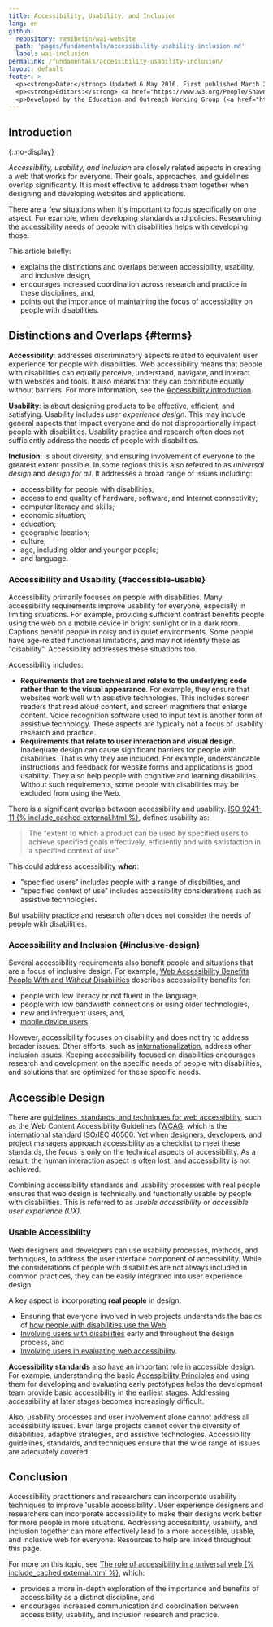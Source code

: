 ```yaml
---
title: Accessibility, Usability, and Inclusion
lang: en
github:
  repository: remibetin/wai-website
  path: 'pages/fundamentals/accessibility-usability-inclusion.md'
  label: wai-inclusion
permalink: /fundamentals/accessibility-usability-inclusion/
layout: default
footer: >
  <p><strong>Date:</strong> Updated 6 May 2016. First published March 2010.</p>
  <p><strong>Editors:</strong> <a href="https://www.w3.org/People/Shawn/">Shawn Lawton Henry</a>, <a href="https://www.w3.org/People/shadi/">Shadi Abou-Zahra</a>, and <a href="https://www.w3.org/People/kevin">Kevin White</a>. Contributors: Sharron Rush, and <a href="https://www.w3.org/WAI/EO/EOWG-members">EOWG Participants</a>.</p>
  <p>Developed by the Education and Outreach Working Group (<a href="http://www.w3.org/WAI/EO/">EOWG</a>). Previously developed with support of the <a href="/WAI/WAI-AGE/"><abbr>WAI-AGE</abbr> Project</a>.</p>
---
```


## Introduction
{:.no-display}

*Accessibility, usability, and inclusion* are closely related aspects in creating a web that works for everyone. Their goals, approaches, and guidelines overlap significantly. It is most effective to address them together when designing and developing websites and applications.

There are a few situations when it's important to focus specifically on one aspect. For example, when developing standards and policies. Researching the accessibility needs of people with disabilities helps with developing those.

This article briefly:

-   explains the distinctions and overlaps between accessibility, usability, and inclusive design,
-   encourages increased coordination across research and practice in these disciplines, and,
-   points out the importance of maintaining the focus of accessibility on people with disabilities.

Distinctions and Overlaps {#terms}
-------------------------

**Accessibility**: addresses discriminatory aspects related to equivalent user experience for people with disabilities. Web accessibility means that people with disabilities can equally perceive, understand, navigate, and interact with websites and tools. It also means that they can contribute equally without barriers. For more information, see the [Accessibility introduction](/fundamentals/accessibility-intro/).

**Usability**: is about designing products to be effective, efficient, and satisfying. Usability includes *user experience design*. This may include general aspects that impact everyone and do not disproportionally impact people with disabilities. Usability practice and research often does not sufficiently address the needs of people with disabilities.

**Inclusion**: is about diversity, and ensuring involvement of everyone to the greatest extent possible. In some regions this is also referred to as *universal design* and *design for all*.  It addresses a broad range of issues including:

* accessibility for people with disabilities;
* access to and quality of hardware, software, and Internet connectivity;
* computer literacy and skills;
* economic situation;
* education;
* geographic location;
* culture;
* age, including older and younger people;
* and language.

### Accessibility and Usability {#accessible-usable}

Accessibility primarily focuses on people with disabilities. Many accessibility requirements improve usability for everyone, especially in limiting situations. For example, providing sufficient contrast benefits people using the web on a mobile device in bright sunlight or in a dark room. Captions benefit people in noisy and in quiet environments. Some people have age-related functional limitations, and may not identify these as "disability". Accessibility addresses these situations too.

Accessibility includes:

-   **Requirements that are technical and relate to the underlying code rather than to the visual appearance**. For example, they ensure that websites work well with assistive technologies. This includes screen readers that read aloud content, and screen magnifiers that enlarge content. Voice recognition software used to input text is another form of assistive technology.  These aspects are typically not a focus of usability research and practice.
-   **Requirements that relate to user interaction and visual design**. Inadequate design can cause significant barriers for people with disabilities. That is why they are included. For example, understandable instructions and feedback for website forms and applications is good usability. They also help people with cognitive and learning disabilities. Without such requirements, some people with disabilities may be excluded from using the Web.

There is a significant overlap between accessibility and usability. [ISO 9241-11 {% include_cached external.html %}](https://www.iso.org/iso/catalogue_detail.htm?csnumber=16883), defines usability as:

> The "extent to which a product can be used by specified users to achieve specified goals effectively, efficiently and with satisfaction in a specified context of use".

This could address accessibility ***when***:

* "specified users" includes people with a range of disabilities, and
* "specified context of use" includes accessibility considerations such as assistive technologies.

But usability practice and research often does not consider the needs of people with disabilities.

### Accessibility and Inclusion {#inclusive-design}

Several accessibility requirements also benefit people and situations that are a focus of inclusive design. For example, [Web Accessibility
Benefits People With and *Without* Disabilities](https://www.w3.org/WAI/bcase/soc#groups) describes accessibility benefits for:

-   people with low literacy or not fluent in the language,
-   people with low bandwidth connections or using older technologies,
-   new and infrequent users, and,
-   [mobile device users](/standards-guidelines/wcag-mobile-overlap/).

However, accessibility focuses on disability and does not try to address broader issues. Other efforts, such as [internationalization](https://www.w3.org/International/), address other inclusion issues. Keeping accessibility focused on disabilities encourages research and development on the specific needs of people with disabilities, and solutions that are optimized for these specific needs.

Accessible Design
-----------------

There are [guidelines, standards, and techniques for web accessibility](/standards-guidelines/), such as the Web Content Accessibility Guidelines ([WCAG](/standards-guidelines/wcag/), which is the international standard [ISO/IEC 40500](https://www.w3.org/blog/2012/10/wcag-20-is-now-also-isoiec-405/).
Yet when designers, developers, and project managers approach accessibility as a checklist to meet these standards, the focus is only on the technical aspects of accessibility. As a result, the human interaction aspect is often lost, and accessibility is not achieved.

Combining accessibility standards and usability processes with real people ensures that web design is technically and functionally usable by people with disabilities. This is referred to as *usable accessibility* or *accessible user experience (UX)*.

### Usable Accessibility

Web designers and developers can use usability processes, methods, and techniques, to address the user interface component of accessibility.
While the considerations of people with disabilities are not always included in common practices, they can be easily integrated into user experience design.

A key aspect is incorporating **real people** in design:

-   Ensuring that everyone involved in web projects understands the basics of [how people with disabilities use the Web](/people-use-web/),
-   [Involving users with disabilities](/planning/involving-users/) early and throughout the design process, and
-   [Involving users in evaluating web accessibility](/test-evaluate/involving-users/).

**Accessibility standards** also have an important role in accessible design. For example, understanding the basic [Accessibility Principles](/fundamentals/accessibility-principles/) and using them for developing and evaluating early prototypes helps the development team provide basic accessibility in the earliest stages.
Addressing accessibility at later stages becomes increasingly difficult.

Also, usability processes and user involvement alone cannot address all accessibility issues. Even large projects cannot cover the diversity of disabilities, adaptive strategies, and assistive technologies.
Accessibility guidelines, standards, and techniques ensure that the wide range of issues are adequately covered.

Conclusion
----------

Accessibility practitioners and researchers can incorporate usability techniques to improve 'usable accessibility'. User experience designers and researchers can incorporate accessibility to make their designs work better for more people in more situations. Addressing accessibility, usability, and inclusion together can more effectively lead to a more accessible, usable, and inclusive web for everyone. Resources to help are linked throughout this page.

For more on this topic, see [The role of accessibility in a universal web {% include_cached external.html %}](https://dspace.mit.edu/handle/1721.1/88013), which:

-   provides a more in-depth exploration of the importance and benefits of accessibility as a distinct discipline, and
-   encourages increased communication and coordination between accessibility, usability, and inclusion research and practice.

